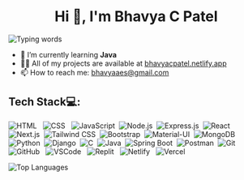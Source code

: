  <h1 align="center">Hi 👋, I'm Bhavya C Patel</h1>

![Typing words](https://readme-typing-svg.herokuapp.com?font=Roboto&color=0B0BFF&size=25&lines=Full+Stack+Developer;Freelancer;Open+Source)

- 🌱 I’m currently learning **Java**
- 👨‍💻 All of my projects are available at [bhavyacpatel.netlify.app](bhavyacpatel.netlify.app)
- 📫 How to reach me: [bhavyaaes@gmail.com](mailto:bhavyaaes@gmail.com)

## Tech Stack💻:
![HTML](https://img.shields.io/badge/HTML5-E34F26?style=for-the-badge&logo=html5&logoColor=white) &nbsp;
![CSS](https://img.shields.io/badge/CSS3-1572B6?style=for-the-badge&logo=css3&logoColor=white) &nbsp;
![JavaScript](https://img.shields.io/badge/JavaScript-F7DF1E?style=for-the-badge&logo=javascript&logoColor=black)&nbsp;
![Node.js](https://img.shields.io/badge/Node.js-339933?style=for-the-badge&logo=node.js&logoColor=white)&nbsp;
![Express.js](https://img.shields.io/badge/Express.js-000000?style=for-the-badge&logo=express&logoColor=%2361DAFB)&nbsp;
![React](https://img.shields.io/badge/React-61DAFB?style=for-the-badge&logo=react&logoColor=black)&nbsp;
![Next.js](https://img.shields.io/badge/Next.js-000000?style=for-the-badge&logo=next.js&logoColor=white)&nbsp;
![Tailwind CSS](https://img.shields.io/badge/Tailwind_CSS-38B2AC?style=for-the-badge&logo=tailwind-css&logoColor=white)&nbsp;
![Bootstrap](https://img.shields.io/badge/Bootstrap-7952B3?style=for-the-badge&logo=bootstrap&logoColor=white)&nbsp;
![Material-UI](https://img.shields.io/badge/Material_UI-0081CB?style=for-the-badge&logo=material-ui&logoColor=white)&nbsp;
![MongoDB](https://img.shields.io/badge/MongoDB-47A248?style=for-the-badge&logo=mongodb&logoColor=white)&nbsp;
![Python](https://img.shields.io/badge/Python-3776AB?style=for-the-badge&logo=python&logoColor=white)&nbsp;
![Django](https://img.shields.io/badge/Django-092E20?style=for-the-badge&logo=django&logoColor=white)&nbsp;
![C](https://img.shields.io/badge/C-A8B9CC?style=for-the-badge&logo=c&logoColor=white&labelColor=blue&color=blue)&nbsp;
![Java](https://img.shields.io/badge/Java-007396?style=for-the-badge&logo=java&logoColor=white)&nbsp;
![Spring Boot](https://img.shields.io/badge/Spring_Boot-6DB33F?style=for-the-badge&logo=spring-boot&logoColor=white)&nbsp;
![Postman](https://img.shields.io/badge/Postman-FF6C37?style=for-the-badge&logo=postman&logoColor=white)&nbsp;
![Git](https://img.shields.io/badge/Git-F05032?style=for-the-badge&logo=git&logoColor=white) &nbsp;
![GitHub](https://img.shields.io/badge/GitHub-181717?style=for-the-badge&logo=github&logoColor=white) &nbsp;
![VSCode](https://img.shields.io/badge/VS_Code-007ACC?style=for-the-badge&logo=visual-studio-code&logoColor=white) &nbsp;
![Replit](https://img.shields.io/badge/Replit-667881?style=for-the-badge&logo=replit&logoColor=white&labelColor=red&color=red) &nbsp;
![Netlify](https://img.shields.io/badge/Netlify-00C7B7?style=for-the-badge&logo=netlify&logoColor=white) &nbsp;
![Vercel](https://img.shields.io/badge/Vercel-000000?style=for-the-badge&logo=vercel&logoColor=white) &nbsp;

![Top Languages](https://github-readme-stats.vercel.app/api/top-langs?username=bhavyacpatel&show_icons=true&locale=en&layout=compact&theme=radical&hide_border=true)

